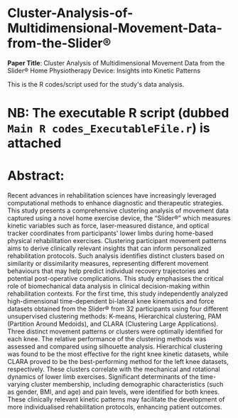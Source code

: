 # Cluster-Analysis-of-Multidimensional-Movement-Data-from-the-Slider®

**Paper Title**: Cluster Analysis of Multidimensional Movement Data from the Slider® Home Physiotherapy Device: Insights into Kinetic Patterns

This is the R codes/script used for the study's data analysis.

# NB: The executable R script (dubbed `Main R codes_ExecutableFile.r`) is attached 

# Abstract:
Recent advances in rehabilitation sciences have increasingly leveraged computational methods to enhance diagnostic and therapeutic strategies. This study presents a comprehensive clustering analysis of movement data captured using a novel home exercise device, the “Slider®” which measures kinetic variables such as force, laser-measured distance, and optical tracker coordinates from participants' lower limbs during home-based physical rehabilitation exercises. Clustering participant movement patterns aims to derive clinically relevant insights that can inform personalized rehabilitation protocols. Such analysis identifies distinct clusters based on similarity or dissimilarity measures, representing different movement behaviours that may help predict individual recovery trajectories and potential post-operative complications. This study emphasises the critical role of biomechanical data analysis in clinical decision-making within rehabilitation contexts. For the first time, this study independently analyzed high-dimensional time-dependent bi-lateral knee kinematics and force datasets obtained from the Slider® from 32 participants using four different unsupervised clustering methods: K-means, Hierarchical clustering, PAM (Partition Around Medoids), and CLARA (Clustering Large Applications). Three distinct movement patterns or clusters were optimally identified for each knee. The relative performance of the clustering methods was assessed and compared using silhouette analysis. Hierarchical clustering was found to be the most effective for the right knee kinetic datasets, while CLARA proved to be the best-performing method for the left knee datasets, respectively. These clusters correlate with the mechanical and rotational dynamics of lower limb exercises. Significant determinants of the time-varying cluster membership, including demographic characteristics (such as gender, BMI, and age) and pain levels, were identified for both knees. These clinically relevant kinetic patterns may facilitate the development of more individualised rehabilitation protocols, enhancing patient outcomes.
